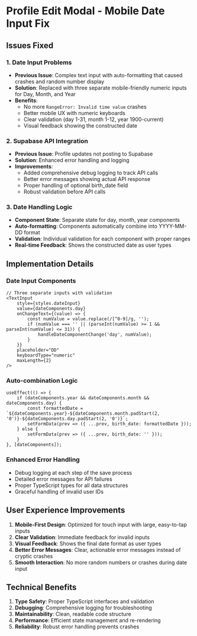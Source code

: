 # Profile Edit Modal - Mobile Date Input Fix

## Issues Fixed

### 1. Date Input Problems
- **Previous Issue**: Complex text input with auto-formatting that caused crashes and random number display
- **Solution**: Replaced with three separate mobile-friendly numeric inputs for Day, Month, and Year
- **Benefits**: 
  - No more `RangeError: Invalid time value` crashes
  - Better mobile UX with numeric keyboards
  - Clear validation (day 1-31, month 1-12, year 1900-current)
  - Visual feedback showing the constructed date

### 2. Supabase API Integration
- **Previous Issue**: Profile updates not posting to Supabase
- **Solution**: Enhanced error handling and logging
- **Improvements**:
  - Added comprehensive debug logging to track API calls
  - Better error messages showing actual API response
  - Proper handling of optional birth_date field
  - Robust validation before API calls

### 3. Date Handling Logic
- **Component State**: Separate state for day, month, year components
- **Auto-formatting**: Components automatically combine into YYYY-MM-DD format
- **Validation**: Individual validation for each component with proper ranges
- **Real-time Feedback**: Shows the constructed date as user types

## Implementation Details

### Date Input Components
```tsx
// Three separate inputs with validation
<TextInput
    style={styles.dateInput}
    value={dateComponents.day}
    onChangeText={(value) => {
        const numValue = value.replace(/[^0-9]/g, '');
        if (numValue === '' || (parseInt(numValue) >= 1 && parseInt(numValue) <= 31)) {
            handleDateComponentChange('day', numValue);
        }
    }}
    placeholder="DD"
    keyboardType="numeric"
    maxLength={2}
/>
```

### Auto-combination Logic
```tsx
useEffect(() => {
    if (dateComponents.year && dateComponents.month && dateComponents.day) {
        const formattedDate = `${dateComponents.year}-${dateComponents.month.padStart(2, '0')}-${dateComponents.day.padStart(2, '0')}`;
        setFormData(prev => ({ ...prev, birth_date: formattedDate }));
    } else {
        setFormData(prev => ({ ...prev, birth_date: '' }));
    }
}, [dateComponents]);
```

### Enhanced Error Handling
- Debug logging at each step of the save process
- Detailed error messages for API failures
- Proper TypeScript types for all data structures
- Graceful handling of invalid user IDs

## User Experience Improvements

1. **Mobile-First Design**: Optimized for touch input with large, easy-to-tap inputs
2. **Clear Validation**: Immediate feedback for invalid inputs
3. **Visual Feedback**: Shows the final date format as user types
4. **Better Error Messages**: Clear, actionable error messages instead of cryptic crashes
5. **Smooth Interaction**: No more random numbers or crashes during date input

## Technical Benefits

1. **Type Safety**: Proper TypeScript interfaces and validation
2. **Debugging**: Comprehensive logging for troubleshooting
3. **Maintainability**: Clean, readable code structure
4. **Performance**: Efficient state management and re-rendering
5. **Reliability**: Robust error handling prevents crashes
